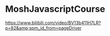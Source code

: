 # MoshJavascriptCourse
https://www.bilibili.com/video/BV13b411H7LR?p=82&amp;spm_id_from=pageDriver 
